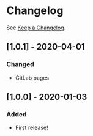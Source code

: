 # Changelog

See [Keep a Changelog](http://keepachangelog.com/).

## [1.0.1] - 2020-04-01
### Changed
- GitLab pages 

## [1.0.0] - 2020-01-03
### Added
- First release!
